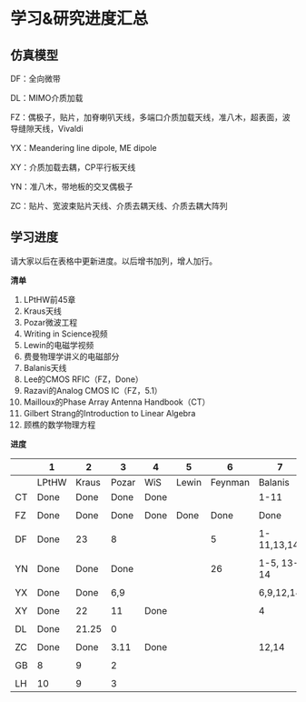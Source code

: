 # 学习&研究进度汇总

## 仿真模型

DF：全向微带

DL：MIMO介质加载

FZ：偶极子，贴片，加脊喇叭天线，多端口介质加载天线，准八木，超表面，波导缝隙天线，Vivaldi

YX：Meandering line dipole, ME dipole

XY：介质加载去耦，CP平行板天线

YN：准八木，带地板的交叉偶极子

ZC：贴片、宽波束贴片天线、介质去耦天线、介质去耦大阵列

## 学习进度

请大家以后在表格中更新进度。以后增书加列，增人加行。

**清单**

1. LPtHW前45章
2. Kraus天线
3. Pozar微波工程
4. Writing in Science视频
5. Lewin的电磁学视频
6. 费曼物理学讲义的电磁部分
7. Balanis天线
8. Lee的CMOS RFIC（FZ，Done）
9. Razavi的Analog CMOS IC（FZ，5.1）
10. Mailloux的Phase Array Antenna Handbook（CT）
11. Gilbert Strang的Introduction to Linear Algebra
12. 顾樵的数学物理方程

**进度**

|      | 1     | 2     | 3     | 4    | 5     | 6       | 7           | 10       | 11     | 12   |
| ---- | ----- | ----- | ----- | ---- | ----- | ------- | ----------- | -------- | -------- | -------- |
|      | LPtHW | Kraus | Pozar | WiS  | Lewin | Feynman | Balanis     | Mailloux | Strang | Gu |
| CT   | Done  | Done  | Done  | Done |       |         | 1-11        |   1-4    |       |       |
|      |       |       |       |      |       |         |             |          |          |          |
| FZ   | Done  | Done  | Done  | Done | Done | Done    | Done        |  | 20     | 12 |
|      |       |       |       |      |       |         |             |          |          |          |
| DF   | Done  | 23    | 8     |      |       | 5       |1-11,13,14   |          |          |          |
|      |       |       |       |      |       |         |             |          |          |          |
| YN   | Done  | Done  | Done  |      |       | 26      |1-5, 13-14   |          |          |          |
|      |       |       |       |      |       |         |             |          |          |          |
| YX   | Done  | Done  | 6,9   |      |       |         | 6,9,12,14   |          |          |          |
|      |       |       |       |      |       |         |             |          |          |          |
| XY   | Done  | 22    | 11    | Done |       |         | 4           |          |          |          |
|      |       |       |       |      |       |         |             |          |          |          |
| DL   | Done  | 21.25 | 0     |      |       |         |             |          |          |          |
|      |       |       |       |      |       |         |             |          |          |          |
| ZC   | Done  | Done | 3.11  | Done |       |         | 12,14         |          |          |          |
|      |       |       |       |      |       |         |             |          |          |          |
| GB   | 8     | 9     | 2     |      |       |         |             |          |          |          |
|      |       |       |       |      |       |         |             |          |          |          |
| LH   |  10   | 9     | 3     |      |       |         |             |          |          |          |